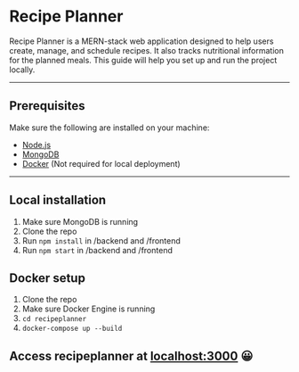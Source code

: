 # Recipe Planner

Recipe Planner is a MERN-stack web application designed to help users create, manage, and schedule recipes. It also tracks nutritional information for the planned meals. This guide will help you set up and run the project locally.

---

## Prerequisites

Make sure the following are installed on your machine:

- [Node.js](https://nodejs.org/)
- [MongoDB](https://www.mongodb.com/)
- [Docker](https://www.docker.com/) (Not required for local deployment)

---

## Local installation

1. Make sure MongoDB is running
2. Clone the repo
3. Run ```npm install``` in /backend and /frontend
4. Run ```npm start``` in /backend and /frontend

## Docker setup 

1. Clone the repo
2. Make sure Docker Engine is running
3.  ```cd recipeplanner ```
4.   ```docker-compose up --build ```

## Access recipeplanner at [localhost:3000](http:localhost:3000) 😀

   

